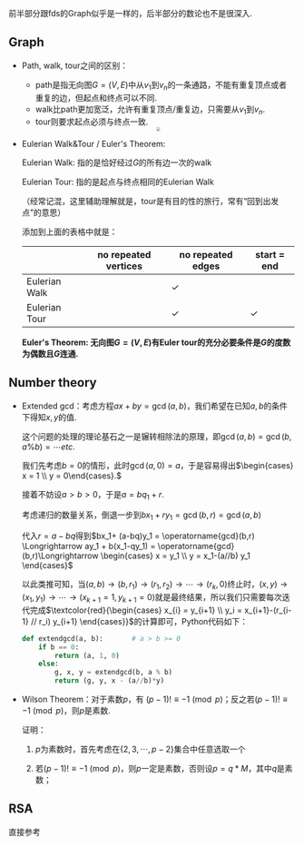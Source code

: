 前半部分跟fds的Graph似乎是一样的，后半部分的数论也不是很深入.

## Graph

* Path, walk, tour之间的区别：
    * path是指无向图$G  =(V,E)$中从$v_1$到$v_n$的一条通路，不能有重复顶点或者重复的边，但起点和终点可以不同.
    * walk比path更加宽泛，允许有重复顶点/重复边，只需要从$v_1$到$v_n$.
    * tour则要求起点必须与终点一致.

    <center><img src="..\cs70\euler.png" style = "zoom: 40%;"/></center>

* Eulerian Walk&Tour / Euler's Theorem:

    Eulerian Walk: 指的是恰好经过$G$的所有边一次的walk

    Eulerian Tour: 指的是起点与终点相同的Eulerian Walk

    （经常记混，这里辅助理解就是，tour是有目的性的旅行，常有“回到出发点”的意思）

    添加到上面的表格中就是：

    |               | no repeated vertices | no repeated edges | start = end  |
    | ------------- | -------------------- | ----------------- | ------------ |
    | Eulerian Walk |                      | $\checkmark$      |              |
    | Eulerian Tour |                      | $\checkmark$      | $\checkmark$ |

    **Euler's Theorem: 无向图$G = (V,E)$有Euler tour的充分必要条件是$G$的度数为偶数且$G$连通.**

  

  







## Number theory

* Extended gcd：考虑方程$ax+by = \operatorname{gcd}(a,b)$，我们希望在已知$a,b$的条件下得知$x,y$的值.

    这个问题的处理的理论基石之一是辗转相除法的原理，即$\operatorname{gcd}(a,b) = \operatorname{gcd}(b,a\%b) = \cdots etc.$

    我们先考虑$b = 0$的情形，此时$\operatorname{gcd}(a,0) = a$，于是容易得出$\begin{cases} x = 1 \\ y = 0\end{cases}.$

    接着不妨设$a>b>0$，于是$a = bq_1+r$. 

    考虑递归的数量关系，倒退一步到$bx_1 + ry_1 = \operatorname{gcd}(b,r) = \operatorname{gcd}(a,b)$

    代入$r = a-bq$得到$bx_1+ (a-bq)y_1 = \operatorname{gcd}(b,r) \Longrightarrow ay_1 + b(x_1-qy_1) = \operatorname{gcd}(b,r)\Longrightarrow \begin{cases} x = y_1 \\ y = x_1-(a//b) y_1 \end{cases}$

    以此类推可知，当$(a,b) \rightarrow (b,r_1) \rightarrow (r_1,r_2) \rightarrow \cdots \rightarrow(r_k,0)$终止时，$(x,y) \rightarrow (x_1,y_1) \rightarrow \cdots\rightarrow(x_{k+1}= 1,y_{k+1} = 0)$就是最终结果，所以我们只需要每次迭代完成$\textcolor{red}{\begin{cases} x_{i} = y_{i+1} \\ y_i = x_{i+1}-(r_{i-1} // r_i) y_{i+1} \end{cases}}$的计算即可，Python代码如下：

    ```python
    def extendgcd(a, b):       # a > b >= 0 
        if b == 0:
            return (a, 1, 0)
        else:
            g, x, y = extendgcd(b, a % b)
            return (g, y, x - (a//b)*y)
    ```

*  Wilson Theorem：对于素数$p$，有 $(p-1)! \equiv -1 \pmod{p}$；反之若$(p-1)! \equiv -1 \pmod{p}$，则$p$是素数.

    证明：

    1. $p$为素数时，首先考虑在$\{2,3,\cdots,p-2\}$集合中任意选取一个

        

    2. 若$(p-1)! \equiv -1 \pmod{p}$，则$p$一定是素数，否则设$p = q*M$，其中$q$是素数；

     

## RSA

直接参考


